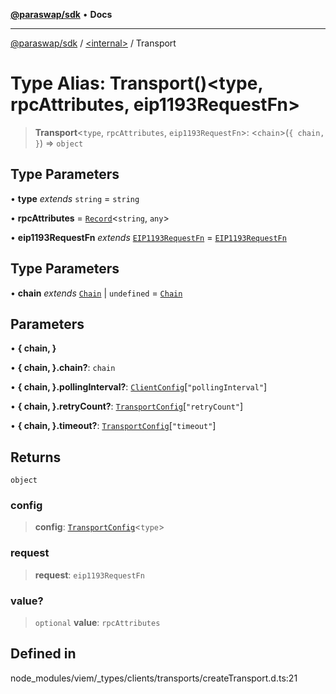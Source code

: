 [**@paraswap/sdk**](../../README.md) • **Docs**

***

[@paraswap/sdk](../../globals.md) / [\<internal\>](../README.md) / Transport

# Type Alias: Transport()\<type, rpcAttributes, eip1193RequestFn\>

> **Transport**\<`type`, `rpcAttributes`, `eip1193RequestFn`\>: \<`chain`\>(`{ chain, }`) => `object`

## Type Parameters

• **type** *extends* `string` = `string`

• **rpcAttributes** = [`Record`](Record.md)\<`string`, `any`\>

• **eip1193RequestFn** *extends* [`EIP1193RequestFn`](EIP1193RequestFn.md) = [`EIP1193RequestFn`](EIP1193RequestFn.md)

## Type Parameters

• **chain** *extends* [`Chain`](Chain.md) \| `undefined` = [`Chain`](Chain.md)

## Parameters

• **\{ chain, \}**

• **\{ chain, \}.chain?**: `chain`

• **\{ chain, \}.pollingInterval?**: [`ClientConfig`](ClientConfig.md)\[`"pollingInterval"`\]

• **\{ chain, \}.retryCount?**: [`TransportConfig`](TransportConfig.md)\[`"retryCount"`\]

• **\{ chain, \}.timeout?**: [`TransportConfig`](TransportConfig.md)\[`"timeout"`\]

## Returns

`object`

### config

> **config**: [`TransportConfig`](TransportConfig.md)\<`type`\>

### request

> **request**: `eip1193RequestFn`

### value?

> `optional` **value**: `rpcAttributes`

## Defined in

node\_modules/viem/\_types/clients/transports/createTransport.d.ts:21
